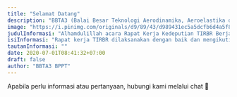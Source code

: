 ```yaml
---
title: "Selamat Datang"
description: "BBTA3 (Balai Besar Teknologi Aerodinamika, Aeroelastika dan Aeroakustika) merupakan satuan kerja dari BPPT yang melayani teknologi aero di Indonesia."
image: "https://i.pinimg.com/originals/d9/89/43/d989431ec5a5dcfb6d4a5f803b5680c3.png"
judulInformasi: "Alhamdulillah acara Rapat Kerja Kedeputian TIRBR Berjalan Baik Selama Dua Hari"
isiInformasi: "Rapat kerja TIRBR dilaksanakan dengan baik dan mengikuti protokol kesehatan COVID-19"
tautanInformasi: ""
date: 2020-07-01T08:41:32+07:00
draft: false
author: "BBTA3 BPPT"
---
```


Apabila perlu informasi atau pertanyaan, hubungi kami melalui chat 💬 
